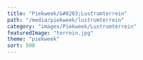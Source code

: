 ```yaml
---
title: "Piekweek/&#8203;Lustrumterrein"
path: "/media/piekweek/lustrumterrein"
category: "images/Piekweek/Lustrumterrein"
featuredImage: "terrein.jpg"
theme: "piekweek"
sort: 500
---
```

